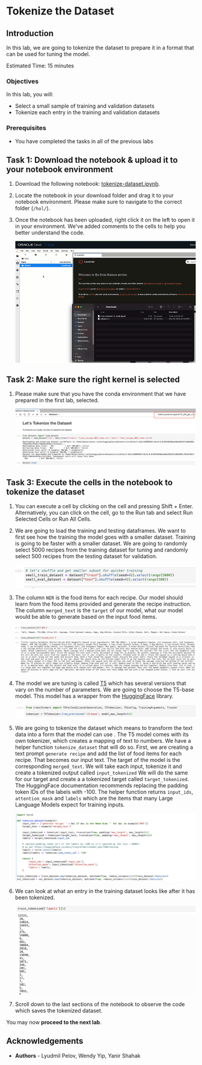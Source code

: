 # Tokenize the Dataset

## Introduction

In this lab, we are going to tokenize the dataset to prepare it in a format that can be used for tuning the model.

Estimated Time: 15 minutes

### Objectives

In this lab, you will:

* Select a small sample of training and validation datasets
* Tokenize each entry in the training and validation datasets

### Prerequisites

* You have completed the tasks in all of the previous labs

## Task 1: Download the notebook & upload it to your notebook environment

1. Download the following notebook: [tokenize-dataset.ipynb](files/tokenize-dataset.ipynb).
1. Locate the notebook in your download folder and drag it to your notebook environment. Please make sure to navigate to the correct folder (`/hol/`).
1. Once the notebook has been uploaded, right click it on the left to open it in your environment. We've added comments to the cells to help you better understand the code.

   ![Drag and drop notebook](../8-try-untuned/images/drag-drop-notebook.gif)

## Task 2: Make sure the right kernel is selected

1. Please make sure that you have the conda environment that we have prepared in the first lab, selected.

   ![Select Kernel](images/select-kernel.png)

## Task 3: Execute the cells in the notebook to tokenize the dataset

1. You can execute a cell by clicking on the cell and pressing Shift + Enter.  Alternatively, you can click on the cell, go to the Run tab and select Run Selected Cells or Run All Cells.

2. We are going to load the training and testing dataframes.  We want to first see how the training the model goes with a smaller dataset.  Training is going to be faster with a smaller dataset.   We are going to randomly select 5000 recipes from the training dataset for tuning and randomly select 500 recipes from the testing dataset for validation.

   ![Select Dataset](images/select-dataset.png)

3. The column `NER` is the food items for each recipe.  Our model should learn from the food items provided and generate the recipe instruction.  The column `merged_text` is the `target` of our model, what our model would be able to generate based on the input food items.

   ![Column Description](images/column-description.png)

4. The model we are tuning is called [T5](https://huggingface.co/docs/transformers/model_doc/t5) which has several versions that vary on the number of parameters.  We are going to choose the T5-base model.  This model has a wrapper from the [HuggingFace](https://huggingface.co/) library.

   ![Select Model](images/select-model.png)

5. We are going to tokenize the dataset which means to transform the text data into a form that the model can use .  The T5 model comes with its own tokenizer, which creates a mapping of text to numbers.   We have a helper function `tokenize_dataset` that will do so.  First, we are creating a text prompt `generate recipe` and add the list of food items for each recipe.  That becomes our input text.  The target of the model is the corresponding `merged_text`. We will take each input, tokenize it and create a tokenized output called `input_tokenized`  We will do the same for our target and create a a tokenized target called `target_tokenized`.  The HuggingFace documentation recommends replacing the padding token IDs of the labels with
-100.  The helper function returns `input_ids`, `attention_mask` and `labels` which are the items that many Large Language Models expect for training inputs.

   ![Tokenize Data](images/tokenize-data.png)

6. We can look at what an entry in the training dataset looks like after it has been tokenized.

   ![Get Tokenized Entry](images/get-tokenized-entry.png)

7. Scroll down to the last sections of the notebook to observe the code which saves the tokenized dataset.

You may now **proceed to the next lab**.

## **Acknowledgements**

* **Authors** - Lyudmil Pelov, Wendy Yip, Yanir Shahak
